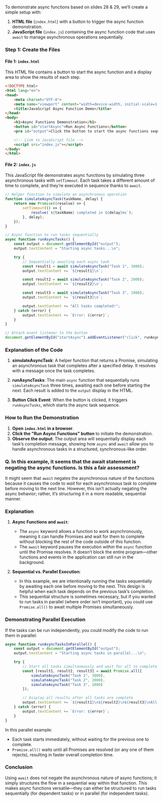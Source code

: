 To demonstrate async functions based on slides 28 & 29, we’ll create a simple setup with:

1. **HTML file** (`index.html`) with a button to trigger the async function demonstration.
2. **JavaScript file** (`index.js`) containing the async function code that uses `await` to manage asynchronous operations sequentially.

### Step 1: Create the Files

#### File 1: `index.html`

This HTML file contains a button to start the async function and a display area to show the results of each step.

```html
<!DOCTYPE html>
<html lang="en">
<head>
    <meta charset="UTF-8">
    <meta name="viewport" content="width=device-width, initial-scale=1.0">
    <title>JavaScript Async Function Demo</title>
</head>
<body>
    <h1>Async Functions Demonstration</h1>
    <button id="startAsync">Run Async Functions</button>
    <pre id="output">Click the button to start the async functions sequence.</pre>

    <!-- Link to JavaScript file -->
    <script src="index.js"></script>
</body>
</html>
```

#### File 2: `index.js`

This JavaScript file demonstrates async functions by simulating three asynchronous tasks with `setTimeout`. Each task takes a different amount of time to complete, and they’re executed in sequence thanks to `await`.

```javascript
// Helper function to simulate an asynchronous operation
function simulateAsyncTask(taskName, delay) {
    return new Promise((resolve) => {
        setTimeout(() => {
            resolve(`${taskName} completed in ${delay}ms`);
        }, delay);
    });
}

// Async function to run tasks sequentially
async function runAsyncTasks() {
    const output = document.getElementById("output");
    output.textContent = "Starting async tasks...\n";

    try {
        // Sequentially awaiting each async task
        const result1 = await simulateAsyncTask("Task 1", 3000);
        output.textContent += `${result1}\n`;

        const result2 = await simulateAsyncTask("Task 2", 2000);
        output.textContent += `${result2}\n`;

        const result3 = await simulateAsyncTask("Task 3", 1000);
        output.textContent += `${result3}\n`;

        output.textContent += "All tasks completed!";
    } catch (error) {
        output.textContent += `Error: ${error}`;
    }
}

// Attach event listener to the button
document.getElementById("startAsync").addEventListener("click", runAsyncTasks);
```

### Explanation of the Code

1. **simulateAsyncTask**: A helper function that returns a Promise, simulating an asynchronous task that completes after a specified delay. It resolves with a message once the task completes.
   
2. **runAsyncTasks**: The main `async` function that sequentially runs `simulateAsyncTask` three times, awaiting each one before starting the next. Each result is added to the `output` display in the HTML.

3. **Button Click Event**: When the button is clicked, it triggers `runAsyncTasks`, which starts the async task sequence.

### How to Run the Demonstration

1. **Open `index.html` in a browser**.
2. **Click the "Run Async Functions" button** to initiate the demonstration.
3. **Observe the output**: The output area will sequentially display each task’s completion message, showing how `async` and `await` allow you to handle asynchronous tasks in a structured, synchronous-like order.


### Q. In this example, it seems that the await statement is negating the async functions. Is this a fair assessment?


It might seem that `await` negates the asynchronous nature of the functions because it causes the code to *wait* for each asynchronous task to complete before moving to the next line. However, this isn’t actually negating the async behavior; rather, it’s structuring it in a more readable, sequential manner.

### Explanation

1. **Async Functions and `await`**:
   - The `async` keyword allows a function to work asynchronously, meaning it can handle Promises and wait for them to complete without blocking the rest of the code outside of this function.
   - The `await` keyword pauses the execution *within* the `async` function until the Promise resolves. It doesn’t block the entire program—other functions and events in the application can still run in the background.

2. **Sequential vs. Parallel Execution**:
   - In this example, we are intentionally running the tasks sequentially by awaiting each one before moving to the next. This design is helpful when each task depends on the previous task’s completion.
   - This sequential structure is sometimes necessary, but if you wanted to run tasks in parallel (where order isn’t important), you could use `Promise.all()` to await multiple Promises simultaneously.

### Demonstrating Parallel Execution

If the tasks can be run independently, you could modify the code to run them in parallel:

```javascript
async function runAsyncTasksInParallel() {
    const output = document.getElementById("output");
    output.textContent = "Starting async tasks in parallel...\n";

    try {
        // Start all tasks simultaneously and wait for all to complete
        const [result1, result2, result3] = await Promise.all([
            simulateAsyncTask("Task 1", 3000),
            simulateAsyncTask("Task 2", 2000),
            simulateAsyncTask("Task 3", 1000)
        ]);

        // Display all results after all tasks are complete
        output.textContent += `${result1}\n${result2}\n${result3}\nAll tasks completed!`;
    } catch (error) {
        output.textContent += `Error: ${error}`;
    }
}
```

In this parallel example:
- Each task starts immediately, without waiting for the previous one to complete.
- `Promise.all()` waits until all Promises are resolved (or any one of them rejects), resulting in faster overall completion time.

### Conclusion

Using `await` does not negate the asynchronous nature of async functions; it simply structures the flow in a sequential way within that function. This makes async functions versatile—they can either be structured to run tasks sequentially (for dependent tasks) or in parallel (for independent tasks).


